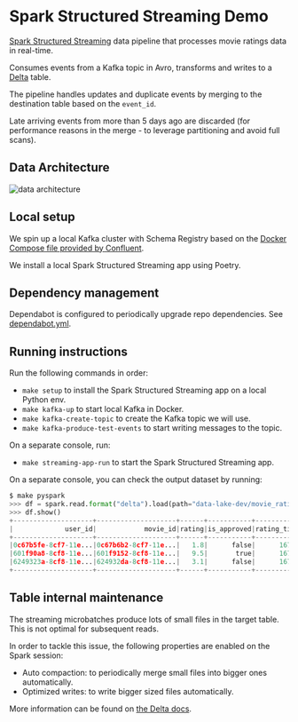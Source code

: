# Spark Structured Streaming Demo
[Spark Structured Streaming](https://spark.apache.org/docs/latest/structured-streaming-programming-guide.html) data pipeline that processes movie ratings data in real-time.

Consumes events from a Kafka topic in Avro, transforms and writes to a [Delta](https://delta.io/) table.

The pipeline handles updates and duplicate events by merging to the destination table based on the `event_id`.

Late arriving events from more than 5 days ago are discarded (for performance reasons in the merge - to leverage partitioning and avoid full scans).

## Data Architecture
![data architecture](https://github.com/user-attachments/assets/adea51b9-f5f3-41a6-b623-98982453fd31)

## Local setup
We spin up a local Kafka cluster with Schema Registry based on the [Docker Compose file provided by Confluent](https://github.com/confluentinc/cp-all-in-one/blob/7.8.0-post/cp-all-in-one-community/docker-compose.yml).

We install a local Spark Structured Streaming app using Poetry.

## Dependency management
Dependabot is configured to periodically upgrade repo dependencies. See [dependabot.yml](.github/dependabot.yml).

## Running instructions
Run the following commands in order:
* `make setup` to install the Spark Structured Streaming app on a local Python env.
* `make kafka-up` to start local Kafka in Docker.
* `make kafka-create-topic` to create the Kafka topic we will use.
* `make kafka-produce-test-events` to start writing messages to the topic.

On a separate console, run:
* `make streaming-app-run` to start the Spark Structured Streaming app.

On a separate console, you can check the output dataset by running:
```python
$ make pyspark
>>> df = spark.read.format("delta").load(path="data-lake-dev/movie_ratings")
>>> df.show()
+--------------------+--------------------+------+-----------+----------------+-----------+
|             user_id|            movie_id|rating|is_approved|rating_timestamp|rating_date|
+--------------------+--------------------+------+-----------+----------------+-----------+
|0c67b5fe-8cf7-11e...|0c67b6b2-8cf7-11e...|   1.8|      false|      1672933621| 2023-01-05|
|601f90a8-8cf8-11e...|601f9152-8cf8-11e...|   9.5|       true|      1672934191| 2023-01-05|
|6249323a-8cf8-11e...|624932da-8cf8-11e...|   3.1|      false|      1672934194| 2023-01-05|
+--------------------+--------------------+------+-----------+----------------+-----------+
```

## Table internal maintenance
The streaming microbatches produce lots of small files in the target table. This is not optimal for subsequent reads.

In order to tackle this issue, the following properties are enabled on the Spark session:
- Auto compaction: to periodically merge small files into bigger ones automatically.
- Optimized writes: to write bigger sized files automatically.

More information can be found on [the Delta docs](https://docs.delta.io/latest/optimizations-oss.html).
